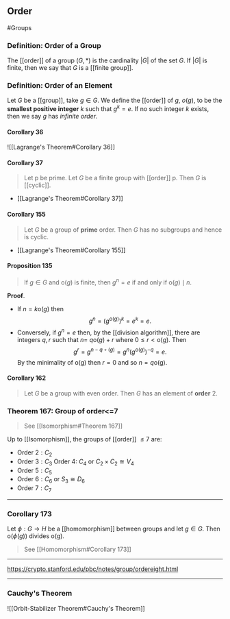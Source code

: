 ## Order
#Groups 
### Definition: Order of a Group
The [[order]] of a group $(G, *)$ is the cardinality $|G|$ of the set $G$. 
If $|G|$ is finite, then we say that $G$ is a [[finite group]].
### Definition: Order of an Element
Let $G$ be a [[group]], take $g\in G$. We define the [[order]] of $g$, $o(g)$, to be the **smallest positive integer** $k$ such that $g^k=e$. If no such integer $k$ exists, then we say $g$ has $\textit{infinite order}.$

#### Corollary 36
![[Lagrange's Theorem#Corollary 36]]

#### Corollary 37
>Let p be prime. Let $G$ be a finite group with [[order]] p. Then $G$ is [[cyclic]].
- [[Lagrange's Theorem#Corollary 37]]

#### Corollary 155
>Let $G$ be a group of **prime** order. Then $G$ has no subgroups and hence is cyclic.
- [[Lagrange's Theorem#Corollary 155]]
#### Proposition 135
>If $g \in G$ and $\mathrm{o}(g)$ is finite, then $g^{n}=e$ if and only if $\mathrm{o}(g) \mid n$.

**Proof**.
- If $n=k \mathrm{o}(g)$ then
$$
g^{n}=\left(g^{\mathrm{o}(g)}\right)^{k}=e^{k}=e .
$$
- Conversely, if $g^{n}=e$ then, by the [[division algorithm]], there are integers $q, r$ such that $n=$ $q \mathrm{o}(g)+r$ where $0 \leqslant r<\mathrm{o}(g)$. Then
$$
g^{r}=g^{n-q \circ(g)}=g^{n}\left(g^{\mathrm{o}(g)}\right)^{-q}=e .
$$
By the minimality of $\mathrm{o}(\mathrm{g})$ then $r=0$ and so $n=q \mathrm{o}(\mathrm{g})$.
#### Corollary 162
>Let $G$ be a group with even order. Then $G$ has an element of **order** 2.
### Theorem 167: Group of order<=7
> See [[Isomorphism#Theorem 167]]

Up to [[Isomorphism]], the groups of [[order]] $\leqslant 7$ are:
- Order $2: C_{2}$
- Order $3: C_{3}$
Order 4: $C_{4}$ or $C_{2} \times C_{2} \cong V_{4}$
- Order $5: C_{5}$
- Order $6: C_{6}$ or $S_{3} \cong D_{6}$
- Order $7: C_{7}$
---
### Corollary 173
Let $\phi: G \rightarrow H$ be a [[homomorphism]] between groups and let $g \in G$. Then $\mathrm{o}(\phi(g))$ divides $\mathrm{o}(\mathrm{g})$.
> See [[Homomorphism#Corollary 173]]



---
https://crypto.stanford.edu/pbc/notes/group/ordereight.html

---
### Cauchy's Theorem
![[Orbit-Stabilizer Theorem#Cauchy's Theorem]]